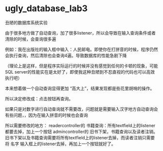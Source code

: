 # ugly_database_lab3
丑陋的数据库系统实验

由于很多地方做了自动查询，加了很多listener，所以会导致在输入查询条件或者清除的时候，会查询很多遍

例如：我在出版社的输入框中输入：人民邮电。即使你在打拼音的时候，程序仍然会执行查询，然后清除也会查询4遍。导致数据库的性能急剧下降

（理论上是这样，但是程序实际运行的时候并没有感觉到任何的卡顿的现象，可能SQL server的性能实在是太好了，即使我这种丑陋到不忍直视的代码也可以高效执行吧）

本来想着做一个自动查询显得更加 “高大上”，结果发现都是些花里胡哨的操作。

所以决定修改成：点击按钮再查询。


如果只是对数字进行自动查询就不需要改，问题就是需要输入汉字地方自动查询会有些问题，，因为在输入拼音的时候也会查询

所以需要修改的地方：
readercontroller的 书籍查询：所有textfield上的listener都要去掉，加上一个按钮
admincontroller的 旧书下架，书籍查询以及读者注销。
  旧书下架以及书籍查询需要将所有textfield上的listener去掉，而读者注销只需要将 名字 输入框上的listener去掉，再加上一个按钮就好了。
